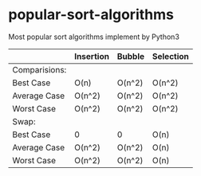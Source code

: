 # popular-sort-algorithms
Most popular sort algorithms implement by Python3

|               |  Insertion  |    Bubble   |  Selection  |
|---------------|-------------|-------------|-------------|
| Comparisions: |             |             |             |
| Best Case     | O(n)        | O(n^2)      | O(n^2)      |
| Average Case  | O(n^2)      | O(n^2)      | O(n^2)      |
| Worst Case    | O(n^2)      | O(n^2)      | O(n^2)      |
| Swap:         |             |             |             |
| Best Case     | 0           | 0           | O(n)        |
| Average Case  | O(n^2)      | O(n^2)      | O(n)        |
| Worst Case    | O(n^2)      | O(n^2)      | O(n)        |
